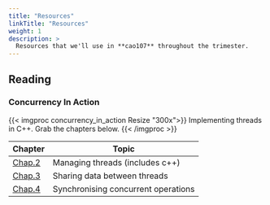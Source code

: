 ```yaml
---
title: "Resources"
linkTitle: "Resources"
weight: 1
description: >
  Resources that we'll use in **cao107** throughout the trimester.
---
```


## Reading

### Concurrency In Action

{{< imgproc concurrency_in_action Resize "300x">}}
Implementing threads in C++. Grab the chapters below.
{{< /imgproc >}}

Chapter | Topic
--------|----------------------
[Chap.2](ConcurrencyInAction_2.pdf) | Managing threads (includes c++)
[Chap.3](ConcurrencyInAction_3.pdf) | Sharing data between threads
[Chap.4](ConcurrencyInAction_4.pdf) | Synchronising concurrent operations 


